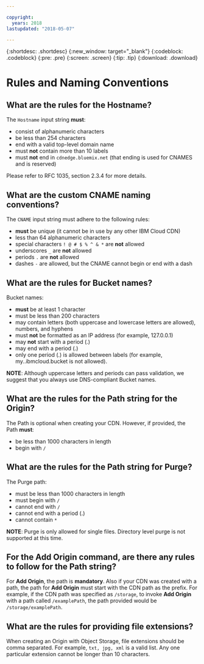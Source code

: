 ```yaml
---

copyright:
  years: 2018
lastupdated: "2018-05-07"

---
```


{:shortdesc: .shortdesc}
{:new_window: target="_blank"}
{:codeblock: .codeblock}
{:pre: .pre}
{:screen: .screen}
{:tip: .tip}
{:download: .download}

# Rules and Naming Conventions

## What are the rules for the Hostname?
The `Hostname` input string **must**:
  * consist of alphanumeric characters
  * be less than 254 characters
  * end with a valid top-level domain name
  * must **not** contain more than 10 labels
  * must **not** end in `cdnedge.bluemix.net` (that ending is used for CNAMES and is reserved)

Please refer to RFC 1035, section 2.3.4 for more details.

## What are the custom CNAME naming conventions?
The `CNAME` input string must adhere to the following rules:
  * **must** be unique (it cannot be in use by any other IBM Cloud CDN)
  * less than 64 alphanumeric characters
  * special characters `! @ # $ % ^ & *` are **not** allowed
  * underscores `_` are **not** allowed
  * periods `.` are **not** allowed
  * dashes `-` are allowed, but the CNAME cannot begin or end with a dash

## What are the rules for Bucket names?
Bucket names:
  * **must** be at least 1 character
  * must be less than 200 characters
  * may contain letters (both uppercase and lowercase letters are allowed), numbers, and hyphens
  * must **not** be formatted as an IP address (for example, 127.0.0.1)
  * may **not** start with a period (.)
  * may end with a period (.)
  * only one period (.) is allowed between labels (for example, my..ibmcloud.bucket is not allowed).

**NOTE**: Although uppercase letters and periods can pass validation, we suggest that you always use DNS-compliant Bucket names.

## What are the rules for the Path string for the Origin?
The Path is optional when creating your CDN. However, if provided, the Path **must**:
  * be less than 1000 characters in length
  * begin with `/`

## What are the rules for the Path string for Purge?
The Purge path:
  * must be less than 1000 characters in length
  * must begin with `/`
  * cannot end with `/`
  * cannot end with a period (.)
  * cannot contain `*`

**NOTE**: Purge is only allowed for single files. Directory level purge is not supported at this time.

## For the **Add Origin** command, are there any rules to follow for the Path string?
For **Add Origin**, the path is **mandatory**. Also if your CDN was created with a path, the path for **Add Origin** must start with the CDN path as the prefix. For example, if the CDN path was specified as `/storage`, to invoke **Add Origin** with a path called `/examplePath`, the path provided would be `/storage/examplePath`.

## What are the rules for providing file extensions?
When creating an Origin with Object Storage, file extensions should be comma separated. For example, `txt, jpg, xml` is a valid list. Any one particular extension cannot be longer than 10 characters.
